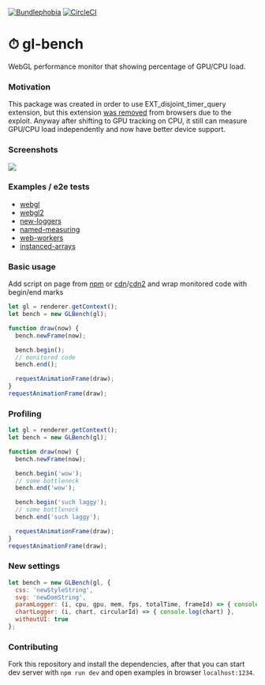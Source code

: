 [![Bundlephobia](https://badgen.net/bundlephobia/min/gl-bench)](https://bundlephobia.com/result?p=gl-bench)
[![CircleCI](https://badgen.net/github/status/munrocket/gl-bench/master/ci)](https://circleci.com/gh/munrocket/gl-bench)

# ⏱ gl-bench

WebGL performance monitor that showing percentage of GPU/CPU load.

### Motivation
This package was created in order to use EXT_disjoint_timer_query extension, but this extension
[was removed](https://caniuse.com/#search=EXT_disjoint_timer_query) from browsers due to the exploit.
Anyway after shifting to GPU tracking on CPU, it still can measure GPU/CPU load independently
and now have better device support.

### Screenshots
![](https://habrastorage.org/webt/c_/op/gc/c_opgchigtb2i4cpo_yj5pk1kmi.png)

### Examples / e2e tests
- [webgl](https://munrocket.github.io/gl-bench/examples/webgl.html)
- [webgl2](https://munrocket.github.io/gl-bench/examples/webgl2.html)
- [new-loggers](https://munrocket.github.io/gl-bench/examples/new-loggers.html)
- [named-measuring](https://munrocket.github.io/gl-bench/examples/named-measuring.html)
- [web-workers](https://munrocket.github.io/gl-bench/examples/web-workers.html)
- [instanced-arrays](https://munrocket.github.io/gl-bench/examples/web-workers.html)

### Basic usage
Add script on page from [npm](https://www.npmjs.com/package/gl-bench) or [cdn](https://cdn.jsdelivr.net/npm/gl-bench/dist/gl-bench.min.js)/[cdn2](https://unpkg.com/gl-bench/dist/gl-bench.min.js) and wrap monitored code with begin/end marks
```javascript
let gl = renderer.getContext();
let bench = new GLBench(gl);

function draw(now) {
  bench.newFrame(now);

  bench.begin();
  // monitored code
  bench.end();

  requestAnimationFrame(draw);
}
requestAnimationFrame(draw);
```

### Profiling
```javascript
let gl = renderer.getContext();
let bench = new GLBench(gl);

function draw(now) {
  bench.newFrame(now);

  bench.begin('wow');
  // some bottleneck
  bench.end('wow');

  bench.begin('such laggy');
  // some bottleneck
  bench.end('such laggy');

  requestAnimationFrame(draw);
}
requestAnimationFrame(draw);
```

### New settings
```javascript
let bench = new GLBench(gl, {
  css: 'newStyleString',
  svg: 'newDomString',
  paramLogger: (i, cpu, gpu, mem, fps, totalTime, frameId) => { console.log(cpu, gpu) },
  chartLogger: (i, chart, circularId) => { console.log(chart) },
  withoutUI: true
};
```

### Contributing
Fork this repository and install the dependencies, after that you can start dev server with `npm run dev`
and open examples in browser `localhost:1234`.

[//]: # (gl = null, without rAF)
